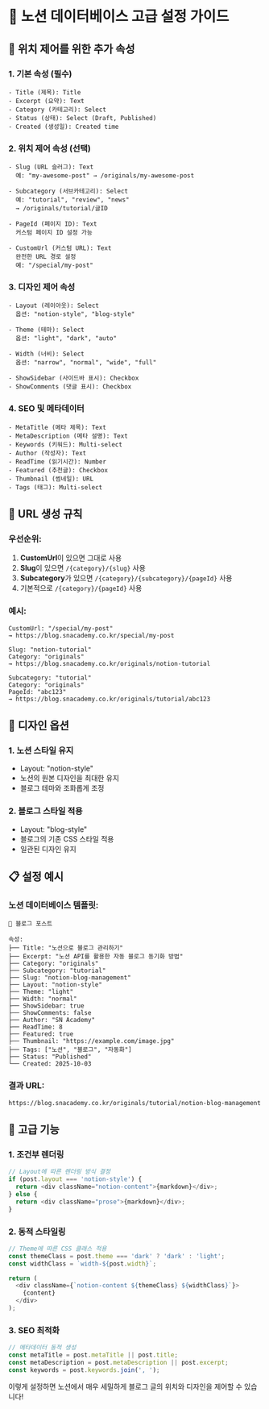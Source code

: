 # 📝 노션 데이터베이스 고급 설정 가이드

## 🎯 위치 제어를 위한 추가 속성

### 1. **기본 속성 (필수)**
```
- Title (제목): Title
- Excerpt (요약): Text  
- Category (카테고리): Select
- Status (상태): Select (Draft, Published)
- Created (생성일): Created time
```

### 2. **위치 제어 속성 (선택)**
```
- Slug (URL 슬러그): Text
  예: "my-awesome-post" → /originals/my-awesome-post
  
- Subcategory (서브카테고리): Select
  예: "tutorial", "review", "news"
  → /originals/tutorial/글ID
  
- PageId (페이지 ID): Text
  커스텀 페이지 ID 설정 가능
  
- CustomUrl (커스텀 URL): Text
  완전한 URL 경로 설정
  예: "/special/my-post"
```

### 3. **디자인 제어 속성**
```
- Layout (레이아웃): Select
  옵션: "notion-style", "blog-style"
  
- Theme (테마): Select  
  옵션: "light", "dark", "auto"
  
- Width (너비): Select
  옵션: "narrow", "normal", "wide", "full"
  
- ShowSidebar (사이드바 표시): Checkbox
- ShowComments (댓글 표시): Checkbox
```

### 4. **SEO 및 메타데이터**
```
- MetaTitle (메타 제목): Text
- MetaDescription (메타 설명): Text  
- Keywords (키워드): Multi-select
- Author (작성자): Text
- ReadTime (읽기시간): Number
- Featured (추천글): Checkbox
- Thumbnail (썸네일): URL
- Tags (태그): Multi-select
```

## 🔧 URL 생성 규칙

### 우선순위:
1. **CustomUrl**이 있으면 그대로 사용
2. **Slug**이 있으면 `/{category}/{slug}` 사용  
3. **Subcategory**가 있으면 `/{category}/{subcategory}/{pageId}` 사용
4. 기본적으로 `/{category}/{pageId}` 사용

### 예시:
```
CustomUrl: "/special/my-post"
→ https://blog.snacademy.co.kr/special/my-post

Slug: "notion-tutorial"  
Category: "originals"
→ https://blog.snacademy.co.kr/originals/notion-tutorial

Subcategory: "tutorial"
Category: "originals"  
PageId: "abc123"
→ https://blog.snacademy.co.kr/originals/tutorial/abc123
```

## 🎨 디자인 옵션

### 1. **노션 스타일 유지**
- Layout: "notion-style"
- 노션의 원본 디자인을 최대한 유지
- 블로그 테마와 조화롭게 조정

### 2. **블로그 스타일 적용**  
- Layout: "blog-style"
- 블로그의 기존 CSS 스타일 적용
- 일관된 디자인 유지


## 📋 설정 예시

### 노션 데이터베이스 템플릿:

```
📝 블로그 포스트

속성:
├── Title: "노션으로 블로그 관리하기"
├── Excerpt: "노션 API를 활용한 자동 블로그 동기화 방법"
├── Category: "originals"  
├── Subcategory: "tutorial"
├── Slug: "notion-blog-management"
├── Layout: "notion-style"
├── Theme: "light"
├── Width: "normal"
├── ShowSidebar: true
├── ShowComments: false
├── Author: "SN Academy"
├── ReadTime: 8
├── Featured: true
├── Thumbnail: "https://example.com/image.jpg"
├── Tags: ["노션", "블로그", "자동화"]
├── Status: "Published"
└── Created: 2025-10-03
```

### 결과 URL:
```
https://blog.snacademy.co.kr/originals/tutorial/notion-blog-management
```

## 🚀 고급 기능

### 1. **조건부 렌더링**
```javascript
// Layout에 따른 렌더링 방식 결정
if (post.layout === 'notion-style') {
  return <div className="notion-content">{markdown}</div>;
} else {
  return <div className="prose">{markdown}</div>;
}
```

### 2. **동적 스타일링**
```javascript
// Theme에 따른 CSS 클래스 적용
const themeClass = post.theme === 'dark' ? 'dark' : 'light';
const widthClass = `width-${post.width}`;

return (
  <div className={`notion-content ${themeClass} ${widthClass}`}>
    {content}
  </div>
);
```

### 3. **SEO 최적화**
```javascript
// 메타데이터 동적 생성
const metaTitle = post.metaTitle || post.title;
const metaDescription = post.metaDescription || post.excerpt;
const keywords = post.keywords.join(', ');
```

이렇게 설정하면 노션에서 매우 세밀하게 블로그 글의 위치와 디자인을 제어할 수 있습니다!
